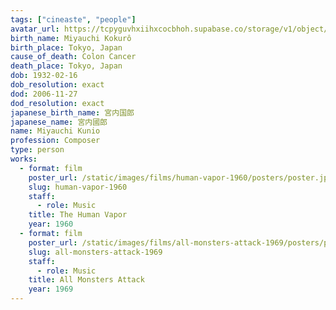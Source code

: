 ```yaml
---
tags: ["cineaste", "people"]
avatar_url: https://tcpyguvhxiihxcocbhoh.supabase.co/storage/v1/object/public/godzilla-cineaste-public/content/people/miyauchi-kunio/miyauchi-kunio.jpg
birth_name: Miyauchi Kokurô
birth_place: Tokyo, Japan
cause_of_death: Colon Cancer
death_place: Tokyo, Japan
dob: 1932-02-16
dob_resolution: exact
dod: 2006-11-27
dod_resolution: exact
japanese_birth_name: 宮内国郎
japanese_name: 宮内國郎
name: Miyauchi Kunio
profession: Composer
type: person
works:
  - format: film
    poster_url: /static/images/films/human-vapor-1960/posters/poster.jpg
    slug: human-vapor-1960
    staff:
      - role: Music
    title: The Human Vapor
    year: 1960
  - format: film
    poster_url: /static/images/films/all-monsters-attack-1969/posters/poster.jpg
    slug: all-monsters-attack-1969
    staff:
      - role: Music
    title: All Monsters Attack
    year: 1969
---
```

